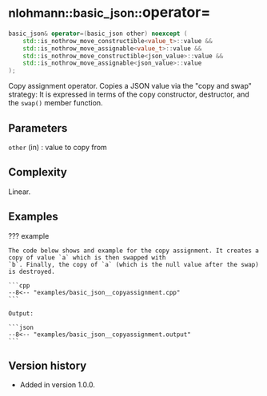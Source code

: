 # <small>nlohmann::basic_json::</small>operator=

```cpp
basic_json& operator=(basic_json other) noexcept (
    std::is_nothrow_move_constructible<value_t>::value &&
    std::is_nothrow_move_assignable<value_t>::value &&
    std::is_nothrow_move_constructible<json_value>::value &&
    std::is_nothrow_move_assignable<json_value>::value
);
```

Copy assignment operator. Copies a JSON value via the "copy and swap" strategy: It is expressed in terms of the copy
constructor, destructor, and the `swap()` member function.

## Parameters

`other` (in)
:   value to copy from

## Complexity

Linear.

## Examples

??? example

    The code below shows and example for the copy assignment. It creates a copy of value `a` which is then swapped with
    `b`. Finally, the copy of `a` (which is the null value after the swap) is destroyed.

    ```cpp
    --8<-- "examples/basic_json__copyassignment.cpp"
    ```

    Output:

    ```json
    --8<-- "examples/basic_json__copyassignment.output"
    ```

## Version history

- Added in version 1.0.0.
